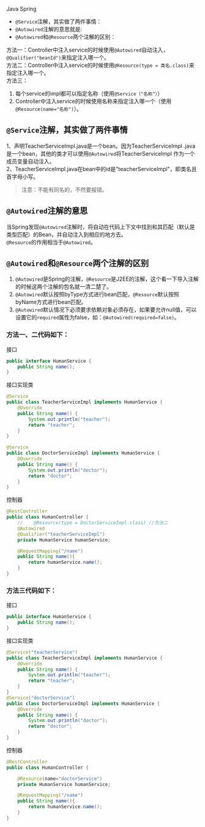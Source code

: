 Java Spring

- `@Service`注解，其实做了两件事情：
- `@Autowired`注解的意思就是:
- `@Autowired`和`@Resource`两个注解的区别：

方法一：Controller中注入service的时候使用`@Autowired`自动注入，`@Qualifier("beanId")`来指定注入哪一个。<br />方法二：Controller中注入service的时候使用`@Resource(type = 类名.class)`来指定注入哪一个。<br />方法三：

1. 每个service的impl都可以指定名称（使用`@Service（"名称"）`）
2. Controller中注入service的时候使用名称来指定注入哪一个（使用`@Resource(name="名称")`）。
<a name="IlEhV"></a>
## `@Service`注解，其实做了两件事情
1、声明TeacherServiceImpl.java是一个bean。因为TeacherServiceImpl .java是一个bean，其他的类才可以使用`@Autowired`将TeacherServiceImpl 作为一个成员变量自动注入。<br />2、TeacherServiceImpl.java在bean中的id是"teacherServiceImpl"，即类名且首字母小写。
> 注意：不能有同名的，不然要报错。

<a name="Zds6w"></a>
## `@Autowired`注解的意思
当Spring发现`@Autowired`注解时，将自动在代码上下文中找到和其匹配（默认是类型匹配）的Bean，并自动注入到相应的地方去。<br />`@Resource`的作用相当于`@Autowired`。
<a name="ZOXh5"></a>
## `@Autowired`和`@Resource`两个注解的区别

1. `@Autowired`是Spring的注解，`@Resource`是J2EE的注解，这个看一下导入注解的时候这两个注解的包名就一清二楚了。
2. `@Autowired`默认按照byType方式进行bean匹配，`@Resource`默认按照byName方式进行bean匹配。
3. `@Autowired`默认情况下必须要求依赖对象必须存在，如果要允许null值，可以设置它的`required`属性为false，如：`@Autowired(required=false)`。
<a name="H3xu0"></a>
### 方法一、二代码如下：
接口
```java
public interface HumanService {
    public String name();
}
```
接口实现类
```java
@Service
public class TeacherServiceImpl implements HumanService {
    @Override
    public String name() {
        System.out.println("teacher");
        return "teacher";
    }
}

@Service
public class DoctorServiceImpl implements HumanService {
    @Override
    public String name() {
        System.out.println("doctor");
        return "doctor";
    }
}
```
控制器
```java
@RestController
public class HumanController {
    //    @Resource(type = DoctorServiceImpl.class) //方法二
    @Autowired
    @Qualifier("teacherServiceImpl")
    private HumanService humanService;

    @RequestMapping("/name")
    public String name(){
        return humanService.name();
    }
}
```
<a name="PPd37"></a>
### 方法三代码如下：
接口
```java
public interface HumanService {
    public String name();
}
```
接口实现类
```java
@Service("teacherService")
public class TeacherServiceImpl implements HumanService {
    @Override
    public String name() {
        System.out.println("teacher");
        return "teacher";
    }
}
@Service("doctorService")
public class DoctorServiceImpl implements HumanService {
    @Override
    public String name() {
        System.out.println("doctor");
        return "doctor";
    }
}
```
控制器
```java
@RestController
public class HumanController {

    @Resource(name="doctorService")
    private HumanService humanService;

    @RequestMapping("/name")
    public String name(){
        return humanService.name();
    }
}
```
